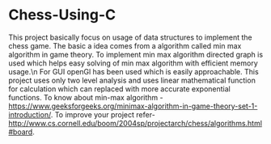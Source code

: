 # Chess-Using-C
This project basically focus on usage of data structures to implement the chess game. The basic a idea comes from a algorithm called min max algorithm in game theory. To implement min max algorithm directed graph is used which helps easy solving of min max algorithm with efficient memory usage.\n
For GUI openGl has been used which is easily approachable.
This project uses only two level analysis and uses linear mathematical function for calculation which can replaced with more accurate exponential functions.
To know about min-max algorithm -https://www.geeksforgeeks.org/minimax-algorithm-in-game-theory-set-1-introduction/.
To improve your project refer-http://www.cs.cornell.edu/boom/2004sp/projectarch/chess/algorithms.html#board.
